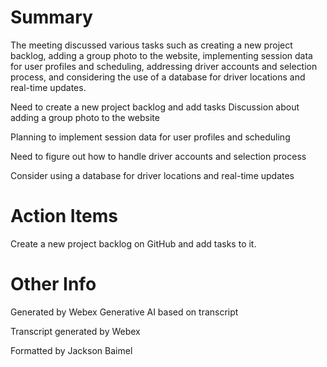 # Summary

The meeting discussed various tasks such as creating a new project backlog, adding a group photo to the website, implementing session data for user profiles and scheduling, addressing driver accounts and selection process, and considering the use of a database for driver locations and real-time updates.

Need to create a new project backlog and add tasks
Discussion about adding a group photo to the website

Planning to implement session data for user profiles and scheduling

Need to figure out how to handle driver accounts and selection process

Consider using a database for driver locations and real-time updates

# Action Items

Create a new project backlog on GitHub and add tasks to it.

# Other Info

Generated by Webex Generative AI based on transcript

Transcript generated by Webex

Formatted by Jackson Baimel
